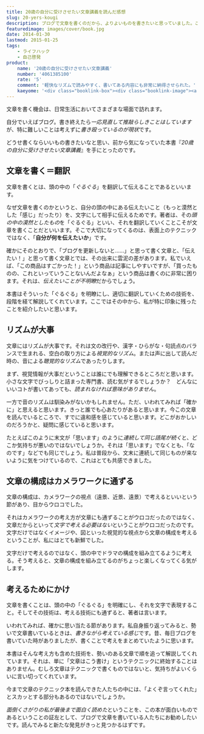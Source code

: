 ```yaml
---
title: 20歳の自分に受けさせたい文章講義を読んだ感想
slug: 20-yers-kougi
description: ブログで文章を書くのだから、よりよいものを書きたいと思っていました。この本は、表面的なテクニックに終始するのではなく、もっと根本的な「自分が何を書きたいのか」を大事にしていこうという内容で非常に参考になりました。
featuredimage: images/cover/book.jpg
date: 2014-01-30
lastmod: 2015-01-25
tags: 
    - ライフハック
    - 自己啓発
product:
    name: '20歳の自分に受けさせたい文章講義'
    number: '4061385100'
    rate: '5'
    comment: '軽快なリズムで読みやすく、書いてある内容にも非常に納得させられた。'
    kaeyome: '<div class="booklink-box"><div class="booklink-image"><a href="https://www.amazon.co.jp/exec/obidos/asin/4061385100/illusionspace-22/" rel="nofollow" target="_blank"><img src="https://ecx.images-amazon.com/images/I/31QfJVEjrDL._SL160_.jpg" style="border: none;" /></a></div><div class="booklink-info"><div class="booklink-name"><a href="https://www.amazon.co.jp/exec/obidos/asin/4061385100/illusionspace-22/" rel="nofollow" target="_blank">20歳の自分に受けさせたい文章講義 (星海社新書)</a><div class="booklink-powered-date">posted with <a href="https://yomereba.com" rel="nofollow" target="_blank">ヨメレバ</a></div></div><div class="booklink-detail">古賀 史健 講談社 2012-01-26    </div><div class="booklink-link2"><div class="shoplinkamazon"><a href="https://www.amazon.co.jp/exec/obidos/asin/4061385100/illusionspace-22/" rel="nofollow" target="_blank" title="アマゾン" >Amazonで購入</a></div><div class="shoplinkrakuten"><a href="https://hb.afl.rakuten.co.jp/hgc/11acbc01.369b1bf6.11acbc02.cabf9fe9/?pc=http%3A%2F%2Fbooks.rakuten.co.jp%2Frb%2F11502802%2F%3Fscid%3Daf_ich_link_urltxt%26m%3Dhttp%3A%2F%2Fm.rakuten.co.jp%2Fev%2Fbook%2F" rel="nofollow" target="_blank" title="楽天ブックス" >楽天ブックスで購入</a></div>                  	  <div class="shoplinkkino"><a href="https://ck.jp.ap.valuecommerce.com/servlet/referral?sid=3085416&pid=882196163&vc_url=http%3A%2F%2Fwww.kinokuniya.co.jp%2Ff%2Fdsg-01-9784061385108" target="_blank" title="kino" >紀伊國屋書店で購入<img src="https://ad.jp.ap.valuecommerce.com/servlet/gifbanner?sid=3085416&pid=882196163" height="1" width="1" border="0"></a></div>	  	  	</div></div><div class="booklink-footer"></div></div>'
---
```


文章を書く機会は、日常生活においてさまざまな場面で訪れます。

自分でいえばブログ。書き終えたら<em>一応見直して推敲らしきことはしています</em>が、特に難しいことは考えずに<em>書き殴っているのが現状</em>です。

どうせ書くならいいもの書きたいなと思い、前から気になっていた本書『<em>20歳の自分に受けさせたい文章講義</em>』を手にとったのです。


## 文章を書く＝翻訳


文章を書くとは、頭の中の「<em>ぐるぐる</em>」を翻訳して伝えることであるといいます。

なぜ文章を書くのかというと、自分の頭の中にある伝えたいこと（もっと漠然とした「感じ」だったり）を、文字にして相手に伝えるためです。著者は、その<em>頭の中の漠然としたもの</em>を「ぐるぐる」といい、それを翻訳していくことこそが文章を書くことだといいます。そこで大切になってくるのは、表面上のテクニックではなく、「<strong>自分が何を伝えたいか</strong>」です。

確かにそのとおりで、「ブログを更新しないと……」と思って書く文章と、「伝えたい！」と思って書く文章とでは、その出来に雲泥の差があります。私でいえば、「この商品はすごかった！」という商品は記事にしやすいですが、「買ったものの、これといっていうことないんだよなぁ」という商品は書くのに非常に困ります。それは、<em>伝えたいことが不明瞭</em>だからでしょう。

本書はそういった「ぐるぐる」を明瞭にし、適切に翻訳していくための技術を、段階を経て解説してくれています。ここではその中から、私が特に印象に残ったことを紹介したいと思います。

## リズムが大事


文章にはリズムが大事です。それは文の改行や、漢字・ひらがな・句読点のバランスで生まれる、空白の取り方による<em>視覚的なリズム</em>。または声に出して読んだ時の、音による<em>聴覚的なリズム</em>であったりします。

まず、視覚情報が大事だということは誰にでも理解できるところだと思います。小さな文字でびっしりと詰まった専門書、読む気がするでしょうか？　どんなにいいコトが書いてあっても、<em>読まれなければ意味がありません</em>。

一方で音のリズムは馴染みがないかもしれません。ただ、いわれてみれば「確かに」と思えると思います。きっと誰でも心あたりがあると思います。今この文章を読んでいるところで、すでに違和感を感じていると思います。どこがおかしいのだろうかと、疑問に感じていると思います。

たとえばこのように末文が「思います」のように<em>連続して同じ語尾が続く</em>と、どこか気持ちが悪いのではないでしょうか。それは「思います」でなくとも、「なのです」などでも同じでしょう。私は普段から、文末に連続して同じものが来ないように気をつけているので、これはとても共感できました。

## 文章の構成はカメラワークに通ずる

文章の構成は、カメラワークの視点（遠景、近景、遠景）で考えるといいという節があり、目からウロコでした。

それはカメラワークの考え方が文章にも通ずることがウロコだったのではなく、文章だからといって<em>文字で考える必要はない</em>ということがウロコだったのです。文字だけではなくイメージや、図といった視覚的な視点から文章の構成を考えるということが、私にはとても新鮮でした。

文字だけで考えるのではなく、頭の中でドラマの構成を組み立てるように考える。そう考えると、文章の構成を組み立てるのがちょっと楽しくなってくる気がします。

## 考えるためにかけ

文章を書くことは、頭の中の「ぐるぐる」を明確にし、それを文字で表現すること。そしてその技術は、考える技術にも通ずると、著者は言います。

いわれてみれば、確かに思い当たる節があります。私自身振り返ってみると、勢いで文章書いているときは、<em>書きながら考えている感じ</em>です。昔、毎日ブログを書いていた時がありましたが、書くことで考えをまとめていたように思います。

本書はそんな考え方も含めた技術を、勢いのある文章で順を追って解説してくれています。それは、単に「文章はこう書け」というテクニックに終始することはありません。むしろ文章はテクニックで書くものではないと、気持ちがよいくらいに言い切ってくれています。

今まで文章のテクニック本を読んできた人たちの中には、「よくぞ言ってくれた」とスカッとする部分もあるのではないでしょうか。

<em>面倒くさがりの私が最後まで面白く読めた</em>ということを、この本が面白いものであるということの証左として、ブログで文章を書いている人たちにお勧めしたいです。読んでみると新たな発見がきっと見つかるはずです。

